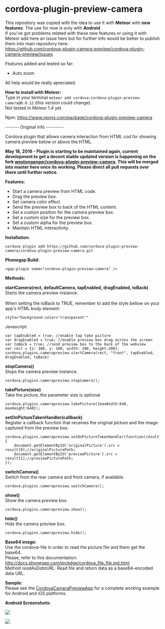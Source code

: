 cordova-plugin-preview-camera
====================

This repository was copied with the idea to use it with <b>Meteor</b> with <b>new features</b>. The use for now is only with <b>Android</b><br/>
If you've got problems related with these new features or using it with Meteor add here an issue here but for further info would be better to publish them into main repository here:</br>
https://github.com/cordova-plugin-camera-preview/cordova-plugin-camera-preview/issues

Features added and tested so far:<br>
<ul>
<li>Auto zoom</li>
</ul>
All help would be really apreciated.<p>

<b>How to install with Meteor:</b><br>
Type in your terminal `meteor add cordova:cordova-plugin-preview-camera@0.0.12` (this version could change).<br>
Not tested in Meteor 1.4 yet.<br>

Npm: https://www.npmjs.com/package/cordova-plugin-preview-camera
<p>

------- Original info ---------<br>

Cordova plugin that allows camera interaction from HTML cod for showing camera preview below or above the HTML.<br/>

**May 18, 2016 - Plugin is starting to be maintained again, current development to get a decent stable updated version is happening on the fork [westonganger/cordova-plugin-preview-camera](https://github.com/westonganger/cordova-plugin-camera-preview/tree/skanygin). This will be merged into master here once its working. Please direct all pull requests over there until further notice.**

<p><b>Features:</b></p>
<ul>
  <li>Start a camera preview from HTML code.</li>
  <li>Drag the preview box.</li>
  <li>Set camera color effect.</li>
  <li>Send the preview box to back of the HTML content.</li>
  <li>Set a custom position for the camera preview box.</li>
  <li>Set a custom size for the preview box.</li>
  <li>Set a custom alpha for the preview box.</li>
  <li>Maintain HTML interactivity.</li>
</ul>

<p><b>Installation:</b></p>

```
cordova plugin add https://github.com/cordova-plugin-preview-camera/cordova-plugin-preview-camera.git
```

<b>Phonegap Build:</b><br/>

```
<gap:plugin name="cordova-plugin-preview-camera" />
```

<p><b>Methods:</b></p>


  <b>startCamera(rect, defaultCamera, tapEnabled, dragEnabled, toBack)</b><br/>
  <info>
  	Starts the camera preview instance.
  	<br/>
	<br/>
	When setting the toBack to TRUE, remember to add the style bellow on your app's HTML body element:
```
style="background-color='transparent'"
```
</info>

Javascript:

```
var tapEnabled = true; //enable tap take picture
var dragEnabled = true; //enable preview box drag across the screen
var toBack = true; //send preview box to the back of the webview
var rect = {x: 100, y: 100, width: 200, height:200};
cordova.plugins.camerapreview.startCamera(rect, "front", tapEnabled, dragEnabled, toBack)
```

<b>stopCamera()</b><br/>
<info>Stops the camera preview instance.</info><br/>

```
cordova.plugins.camerapreview.stopCamera();
```

<b>takePicture(size)</b><br/>
<info>Take the picture, the parameter size is optional</info><br/>

```
cordova.plugins.camerapreview.takePicture({maxWidth:640, maxHeight:640});
```


<b>setOnPictureTakenHandler(callback)</b><br/>
<info>Register a callback function that receives the original picture and the image captured from the preview box.</info><br/>

```
cordova.plugins.camerapreview.setOnPictureTakenHandler(function(result){
	document.getElementById('originalPicture').src = result[0];//originalPicturePath;
	document.getElementById('previewPicture').src = result[1];//previewPicturePath;
});
```


<b>switchCamera()</b><br/>
<info>Switch from the rear camera and front camera, if available.</info><br/>

```
cordova.plugins.camerapreview.switchCamera();
```

<b>show()</b><br/>
<info>Show the camera preview box.</info><br/>

```
cordova.plugins.camerapreview.show();
```

<b>hide()</b><br/>
<info>Hide the camera preview box.</info><br/>

```
cordova.plugins.camerapreview.hide();
```

<b>Base64 image:</b><br/>
Use the cordova-file in order to read the picture file and them get the base64.<br/>
Please, refer to this documentation: http://docs.phonegap.com/en/edge/cordova_file_file.md.html<br/>
Method <i>readAsDataURL</i>: Read file and return data as a base64-encoded data URL.

<b>Sample:</b><br/>
Please see the <a href="https://github.com/mbppower/CordovaCameraPreviewApp">CordovaCameraPreviewApp</a> for a complete working example for Android and iOS platforms.

<p><b>Android Screenshots:</b></p>
<p><img src="https://raw.githubusercontent.com/mbppower/CordovaCameraPreview/master/docs/img/android-1.png"/></p>
<p><img src="https://raw.githubusercontent.com/mbppower/CordovaCameraPreview/master/docs/img/android-2.png"/></p>
